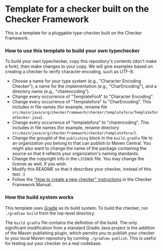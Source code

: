 # Template for a checker built on the Checker Framework

This is a template for a pluggable type-checker built on the Checker Framework.

### How to use this template to build your own typechecker

To build your own typechecker, copy this repository's contents (don't make a fork),
then make changes to your copy.
We will give examples based on creating a checker to verify character encoding, such as UTF-8.

* Choose a name for your type system (e.g., "Character Encoding Checker"), a name for the implementation (e.g., "CharEncoding"), and a directory name (e.g., "charencoding").
* Change every occurrence of "TemplateForA" to "Character Encoding".
* Change every occurrence of "Templatefora" to "CharEncoding".  This includes in file names (for example, rename file `src/main/java/org/checkerframework/checker/templatefora/TemplateforaChecker.java`).
* Change every occurrence of "templatefora" to "charencoding".  This includes in file names (for example, rename directory
`src/main/java/org/checkerframework/checker/templatefora/`).
* Change the groupId of the `publishing` block in the `build.gradle` file to an organization you belong to that can publish to Maven Central. You might also want to change the name of the package containing the source so that it reflects your organization's naming standards.
* Change the copyright info in the `LICENSE` file.  You may change the license as well, if you wish.
* Modify this README so that it describes your checker, instead of this text. :)
* Follow the ["How to create a new checker" instructions](https://checkerframework.org/manual/#creating-a-checker) in the Checker Framework Manual .

### How the build system works

This template uses [Gradle](https://gradle.org/) as its build system.
To build the checker, run `./gradlew build` from the top-level directory.

The `build.gradle` file contains the definition of the build. The only
significant modification from a standard Gradle Java project is the
addition of the Maven publishing plugin, which permits you to publish
your checker to your local Maven repository by running `./gradlew publish`.
This is useful for testing out your checker on a real codebase.
